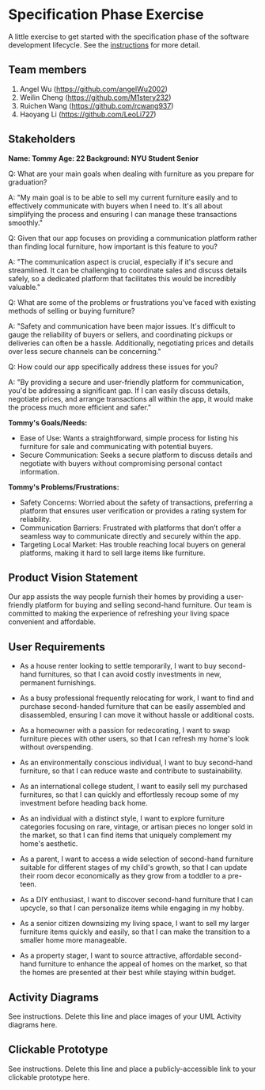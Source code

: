 # Specification Phase Exercise

A little exercise to get started with the specification phase of the software development lifecycle. See the [instructions](instructions.md) for more detail.

## Team members

1. Angel Wu (https://github.com/angelWu2002) 	
2. Weilin Cheng (https://github.com/M1stery232)	
3. Ruichen Wang (https://github.com/rcwang937)	
4. Haoyang Li (https://github.com/LeoLi727)
	
## Stakeholders

**Name: Tommy Age: 22 Background: NYU Student Senior** 

Q: What are your main goals when dealing with furniture as you prepare for graduation? 

A: "My main goal is to be able to sell my current furniture easily and to effectively communicate with buyers when I need to. It's all about simplifying the process and ensuring I can manage these transactions smoothly."

Q: Given that our app focuses on providing a communication platform rather than finding local furniture, how important is this feature to you?

A: "The communication aspect is crucial, especially if it's secure and streamlined. It can be challenging to coordinate sales and discuss details safely, so a dedicated platform that facilitates this would be incredibly valuable."

Q: What are some of the problems or frustrations you've faced with existing methods of selling or buying furniture?

A: "Safety and communication have been major issues. It's difficult to gauge the reliability of buyers or sellers, and coordinating pickups or deliveries can often be a hassle. Additionally, negotiating prices and details over less secure channels can be concerning."

Q: How could our app specifically address these issues for you?

A: "By providing a secure and user-friendly platform for communication, you'd be addressing a significant gap. If I can easily discuss details, negotiate prices, and arrange transactions all within the app, it would make the process much more efficient and safer."

**Tommy's Goals/Needs:**
- Ease of Use: Wants a straightforward, simple process for listing his furniture for sale and communicating with potential buyers.
- Secure Communication: Seeks a secure platform to discuss details and negotiate with buyers without compromising personal contact information.

**Tommy's Problems/Frustrations:**
- Safety Concerns: Worried about the safety of transactions, preferring a platform that ensures user verification or provides a rating system for reliability.
- Communication Barriers: Frustrated with platforms that don’t offer a seamless way to communicate directly and securely within the app.
- Targeting Local Market: Has trouble reaching local buyers on general platforms, making it hard to sell large items like furniture.

## Product Vision Statement
Our app assists the way people furnish their homes by providing a user-friendly platform for buying and selling second-hand furniture. Our team is committed to making the experience of refreshing your living space convenient and affordable.

## User Requirements

- As a house renter looking to settle temporarily, I want to buy second-hand furnitures, so that I can avoid costly investments in new, permanent furnishings.

- As a busy professional frequently relocating for work, I want to find and purchase second-handed furniture that can be easily assembled and disassembled, ensuring I can move it without hassle or additional costs.

- As a homeowner with a passion for redecorating, I want to swap furniture pieces with other users, so that I can refresh my home's look without overspending.

- As an environmentally conscious individual, I want to buy second-hand furniture, so that I can reduce waste and contribute to sustainability.

- As an international college student, I want to easily sell my purchased furnitures, so that I can quickly and effortlessly recoup some of my investment before heading back home.

- As an individual with a distinct style, I want to explore furniture categories focusing on rare, vintage, or artisan pieces no longer sold in the market, so that I can find items that uniquely complement my home's aesthetic.

-  As a parent, I want to access a wide selection of second-hand furniture suitable for different stages of my child's growth, so that I can update their room decor economically as they grow from a toddler to a pre-teen.

- As a DIY enthusiast, I want to discover second-hand furniture that I can upcycle, so that I can personalize items while engaging in my hobby.

- As a senior citizen downsizing my living space, I want to sell my larger furniture items quickly and easily, so that I can make the transition to a smaller home more manageable.

- As a property stager, I want to source attractive, affordable second-hand furniture to enhance the appeal of homes on the market, so that the homes are presented at their best while staying within budget.

## Activity Diagrams

See instructions. Delete this line and place images of your UML Activity diagrams here.

## Clickable Prototype

See instructions. Delete this line and place a publicly-accessible link to your clickable prototype here.
